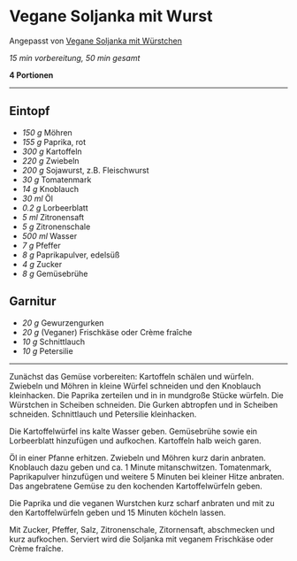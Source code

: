 # Vegane Soljanka mit Wurst

Angepasst von [Vegane Soljanka mit Würstchen](https://veganuschka.de/rezepte/suppen/vegane-soljanka-mit-wuerstchen/)

*15 min vorbereitung, 50 min gesamt*

**4 Portionen**

---

## Eintopf

- *150 g* Möhren
- *155 g* Paprika, rot
- *300 g* Kartoffeln
- *220 g* Zwiebeln
- *200 g* Sojawurst, z.B. Fleischwurst
- *30 g* Tomatenmark
- *14 g* Knoblauch
- *30 ml* Öl
- *0.2 g* Lorbeerblatt
- *5 ml* Zitronensaft
- *5 g* Zitronenschale
- *500 ml* Wasser
- *7 g* Pfeffer
- *8 g* Paprikapulver, edelsüß
- *4 g* Zucker
- *8 g* Gemüsebrühe

## Garnitur

- *20 g* Gewurzengurken
- *20 g* (Veganer) Frischkäse oder Crème fraîche
- *10 g* Schnittlauch
- *10 g* Petersilie

---

Zunächst das Gemüse vorbereiten: Kartoffeln schälen und würfeln. Zwiebeln und Möhren in kleine Würfel schneiden und den Knoblauch kleinhacken. Die Paprika zerteilen und in in mundgroße Stücke würfeln. Die Würstchen in Scheiben schneiden. Die Gurken abtropfen und in Scheiben schneiden. Schnittlauch und Petersilie kleinhacken.

Die Kartoffelwürfel ins kalte Wasser geben. Gemüsebrühe sowie ein Lorbeerblatt hinzufügen und aufkochen. Kartoffeln halb weich garen.

Öl in einer Pfanne erhitzen. Zwiebeln und Möhren kurz darin anbraten. Knoblauch dazu geben und ca. 1 Minute mitanschwitzen. Tomatenmark, Paprikapulver hinzufügen und weitere 5 Minuten bei kleiner Hitze anbraten. Das angebratene Gemüse zu den kochenden Kartoffelwürfeln geben.

Die Paprika und die veganen Wurstchen kurz scharf anbraten und mit zu den Kartoffelwürfeln geben und 15 Minuten köcheln lassen.

Mit Zucker, Pfeffer, Salz, Zitronenschale, Zitornensaft, abschmecken und kurz aufkochen. Serviert wird die Soljanka mit veganem Frischkäse oder Crème fraîche.

